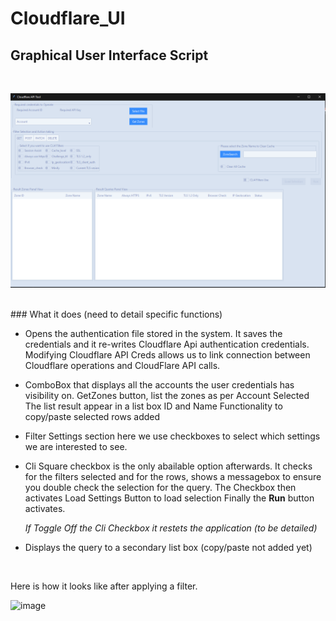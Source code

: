 
# Cloudflare_UI 

## Graphical User Interface Script

<br>

![image](./app.png)

<br>
### What it does (need to detail specific functions)

* Opens the authentication file stored in the system.
   It saves the credentials and it re-writes Cloudflare Api authentication credentials.
   Modifying Cloudflare API Creds allows us to link connection between Cloudflare operations and CloudFlare API calls.

* ComboBox that displays all the accounts the user credentials has visibility on.
   GetZones button, list the zones as per Account Selected
   The list result appear in a list box ID and Name
   Functionality to copy/paste selected rows added

* Filter Settings section here we use checkboxes to select which settings we are interested
  to see.
* Cli Square checkbox is the only abailable option afterwards.
  It checks for the filters selected and for the rows, shows a messagebox to ensure you double check the selection for the query.
  The Checkbox then activates Load Settings Button to load selection
  Finally the **Run** button activates.
  
  _If Toggle Off the Cli Checkbox it restets the application (to be detailed)_

    
* Displays the query to a secondary list box (copy/paste not added yet)

<br>

Here is how it looks like after applying a filter.

![image](./appQuery.png)

